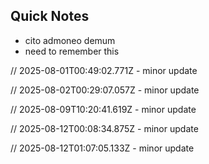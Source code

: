 ## Quick Notes

- cito admoneo demum
- need to remember this

// 2025-08-01T00:49:02.771Z - minor update

// 2025-08-02T00:29:07.057Z - minor update

// 2025-08-09T10:20:41.619Z - minor update

// 2025-08-12T00:08:34.875Z - minor update

// 2025-08-12T01:07:05.133Z - minor update